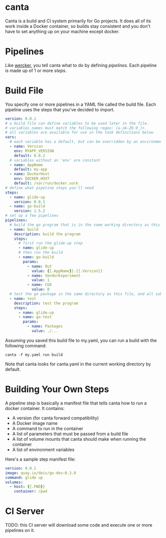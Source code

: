 # canta

Canta is a build and CI system primarily for Go projects. It does all of its work inside a Docker container, so builds stay consistent and you don't have to set anything up on your machine except docker.

# Pipelines

Like [wercker](http://wercker.com), you tell canta what to do by defining _pipelines_. Each pipeline is made up of 1 or more _steps_.

# Build File

You specify one or more pipelines in a YAML file called the build file. Each pipeline uses the steps that you've decided to import.

```yaml
version: 0.0.1
# a build file can define variables to be used later in the file.
# variables names must match the following regex: [a-zA-Z0-9_]+.
# all variables are available for use in the task definitions below
vars:
  # each variable has a default, but can be overridden by an environment variable
  - name: Version
    env: MYAPP_VERSION
    default: 0.0.2
  # variables without an 'env' are constant
  - name: AppName
    default: my-app
  - name: DockerHost
    env: DOCKER_HOST
    default: /var/run/docker.sock
# define what pipeline steps you'll need
steps:
  - name: glide-up
    version: 0.8.1
  - name: go-build
    version: 1.5.2
# set up a few pipelines
pipelines:
  # build the go program that is in the same working directory as this file
  - name: build
    description: build the program
    steps:
      # first run the glide-up step
      - name: glide-up
      # then run the build
      - name: go-build
        params:
          - name: Out
            value: {{.AppName}}.{{.Version}}
          - name: VendorExperiment
            value: 1
          - name: CGO
            value: 0
  # test the go package in the same directory as this file, and all sub packages from here too
  - name: test  
    description: test the program
    steps:
      - name: glide-up
      - name: go-test
        params:
          - name: Packages
            value: ./...
```

Assuming you saved this build file to my.yaml, you can run a build with the following command:

```console
canta -f my.yaml run build
```

Note that canta looks for canta.yaml in the current working directory by default.


# Building Your Own Steps

A pipeline step is basically a manifest file that tells canta how to run a docker container. It contains:

- A version (for canta forward compatibility)
- A Docker image name
- A command to run in the container
- A list of parameters that must be passed from a build file
- A list of volume mounts that canta should make when running the container
- A list of environment variables

Here's a sample step manifest file:

```yaml
version: 0.0.1
image: quay.io/deis/go-dev:0.3.0
command: glide up
volumes:
  - host: {{.PWD}}
    container: /pwd
```

# CI Server

TODO: this CI server will download some code and execute one or more pipelines on it.
